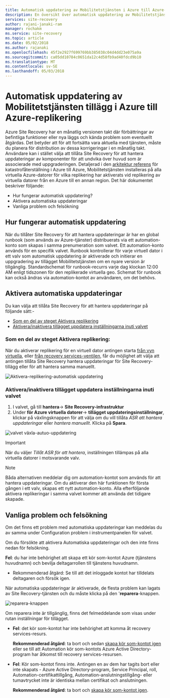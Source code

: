 ```yaml
---
title: Automatisk uppdatering av Mobilitetstjänsten i Azure till Azure-katastrofåterställning | Microsoft Docs
description: En översikt över automatisk uppdatering av Mobilitetstjänsten som används för replikering av virtuella Azure-datorer med hjälp av Azure Site Recovery.
services: site-recovery
author: rajani-janaki-ram
manager: rochakm
ms.service: site-recovery
ms.topic: article
ms.date: 05/02/2018
ms.author: rajanaki
ms.openlocfilehash: 45f2e2927f699769bb385038c04d4dd23e075a9a
ms.sourcegitcommit: ca05dd10784c0651da12c4d58fb9ad40fdcd9b10
ms.translationtype: MT
ms.contentlocale: sv-SE
ms.lasthandoff: 05/03/2018
---
```

# <a name="automatic-update-of-mobility-service-extension-in-azure-to-azure-replication"></a>Automatisk uppdatering av Mobilitetstjänsten tillägg i Azure till Azure-replikering

Azure Site Recovery har en månatlig versionen takt där förbättringar av befintliga funktioner eller nya läggs och kända problem som eventuellt åtgärdas. Det betyder att för att fortsätta vara aktuella med tjänsten, måste du planera för distribution av dessa korrigeringar i en månatlig takt. Användare kan i stället välja att tillåta Site Recovery för att hantera uppdateringar av komponenter för att undvika över huvud som är associerade med uppgraderingen. Detaljerad i den [arkitektur referens](azure-to-azure-architecture.md) för katastrofåterställning i Azure till Azure, Mobilitetstjänsten installeras på alla virtuella Azure-datorer för vilka replikering har aktiverats vid replikering av virtuella datorer från en Azure till en annan region. Det här dokumentet beskriver följande:

- Hur fungerar automatisk uppdatering?
- Aktivera automatiska uppdateringar
- Vanliga problem och felsökning
 
## <a name="how-does-automatic-update-work"></a>Hur fungerar automatisk uppdatering

När du tillåter Site Recovery för att hantera uppdateringar är har en global runbook (som används av Azure-tjänster) distribuerats via ett automation-konto som skapas i samma prenumeration som valvet. Ett automation-konto används för en specifik valvet. Runbook kontrollerar för varje virtuell dator i ett valv som automatisk uppdatering är aktiverade och initierar en uppgradering av tillägget Mobilitetstjänsten om en nyare version är tillgänglig. Standardschemat för runbook-recurrs varje dag klockan 12:00 AM enligt tidszonen för den replikerade virtuella geo. Schemat för runbook kan också ändras via automation-kontot av användaren, om det behövs. 

## <a name="enable-automatic-updates"></a>Aktivera automatiska uppdateringar

Du kan välja att tillåta Site Recovery för att hantera uppdateringar på följande sätt:-

- [Som en del av steget Aktivera replikering](#as-part-of-the-enable-replication-step)
- [Aktivera/inaktivera tillägget uppdatera inställningarna inuti valvet](#toggle-the-extension-update-settings-inside-the-vault)

### <a name="as-part-of-the-enable-replication-step"></a>Som en del av steget Aktivera replikering:

När du aktiverar replikering för en virtuell dator antingen starta [från vyn virtuella](azure-to-azure-quickstart.md), eller [från recovery services-ventilen](azure-to-azure-how-to-enable-replication.md), får du möjlighet att välja att antingen tillåta Site Recovery hantera uppdateringar för Site Recovery-tillägg eller för att hantera samma manuellt.

![Aktivera-replikering-automatisk uppdatering](./media/azure-to-azure-autoupdate/enable-rep.png)

### <a name="toggle-the-extension-update-settings-inside-the-vault"></a>Aktivera/inaktivera tillägget uppdatera inställningarna inuti valvet

1. I valvet, gå till **hantera**-> **Site Recovery-infrastruktur**
2. Under **för Azure virtuella datorer**-> **tillägget uppdateringsinställningar**, klickar på växlingsknappen för att välja om du vill tillåta *ASR att hantera uppdateringar* eller *hantera manuellt*. Klicka på **Spara**.

![valvet växla-autuo-uppdatering](./media/azure-to-azure-autoupdate/vault-toggle.png)

> [!Important] 
> När du väljer *Tillåt ASR för att hantera*, inställningen tillämpas på alla virtuella datorer i motsvarande valv.


> [!Note] 
> Båda alternativen meddelar dig om automation-kontot som används för att hantera uppdateringar. Om du aktiverar den här funktionen för första gången i ett valv, skapas ett nytt automation-konto. Alla efterföljande aktivera replikeringar i samma valvet kommer att använda det tidigare skapade.

## <a name="common-issues--troubleshooting"></a>Vanliga problem och felsökning

Om det finns ett problem med automatiska uppdateringar kan meddelas du av samma under Configuration problem i instrumentpanelen för valvet. 

Om du försökte att aktivera Automatiska uppdateringar och den inte finns nedan för felsökning.

**Fel**: du har inte behörighet att skapa ett kör som-kontot Azure (tjänstens huvudnamn) och bevilja deltagarrollen till tjänstens huvudnamn. 
- Rekommenderad åtgärd: Se till att det inloggade kontot har tilldelats deltagaren och försök igen.
 
När automatiska uppdateringar är aktiverade, de flesta problem kan lagats av Site Recovery-tjänsten och du måste klicka på den '**reparera**-knappen.

![reparera-knappen](./media/azure-to-azure-autoupdate/repair.png)

Om reparera inte är tillgänglig, finns det felmeddelande som visas under rutan inställningar för tillägget.

 - **Fel**: det kör som-kontot har inte behörighet att komma åt recovery services-resurs.

    **Rekommenderad åtgärd**: ta bort och sedan [skapa kör som-kontot igen](https://docs.microsoft.com/en-us/azure/automation/automation-create-runas-account) eller se till att Automation kör som-kontots Azure Active Directory-program har åtkomst till recovery services-resursen.

- **Fel**: Kör som-kontot finns inte. Antingen en av dem har tagits bort eller inte skapats - Azure Active Directory-program, Service Principal, roll, Automation-certifikattillgång, Automation-anslutningstillgång- eller tumavtrycket inte är identiska mellan certifikat och anslutningen. 

    **Rekommenderad åtgärd**: ta bort och [skapa kör som-kontot igen](https://docs.microsoft.com/en-us/azure/automation/automation-create-runas-account).

